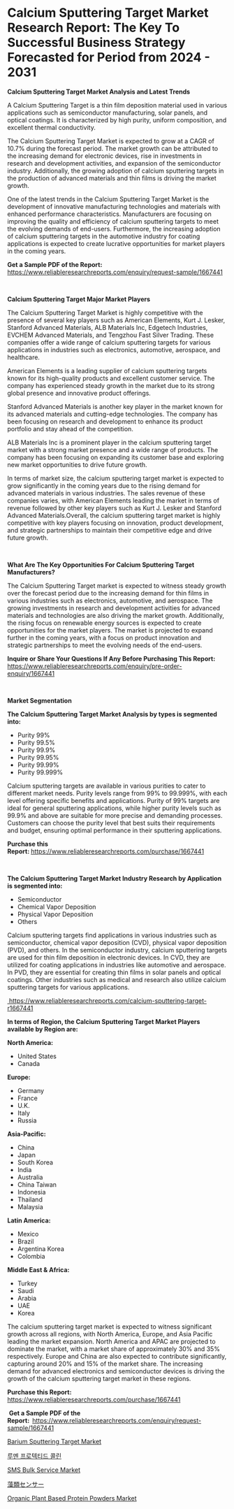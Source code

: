 <p><h1>Calcium Sputtering Target Market Research Report: The Key To Successful Business Strategy Forecasted for Period from 2024 - 2031</h1></p><p><strong>Calcium Sputtering Target Market Analysis and Latest Trends</strong></p>
<p><p>A Calcium Sputtering Target is a thin film deposition material used in various applications such as semiconductor manufacturing, solar panels, and optical coatings. It is characterized by high purity, uniform composition, and excellent thermal conductivity.</p><p>The Calcium Sputtering Target Market is expected to grow at a CAGR of 10.7% during the forecast period. The market growth can be attributed to the increasing demand for electronic devices, rise in investments in research and development activities, and expansion of the semiconductor industry. Additionally, the growing adoption of calcium sputtering targets in the production of advanced materials and thin films is driving the market growth.</p><p>One of the latest trends in the Calcium Sputtering Target Market is the development of innovative manufacturing technologies and materials with enhanced performance characteristics. Manufacturers are focusing on improving the quality and efficiency of calcium sputtering targets to meet the evolving demands of end-users. Furthermore, the increasing adoption of calcium sputtering targets in the automotive industry for coating applications is expected to create lucrative opportunities for market players in the coming years.</p></p>
<p><strong>Get a Sample PDF of the Report:&nbsp;</strong> <a href="https://www.reliableresearchreports.com/enquiry/request-sample/1667441">https://www.reliableresearchreports.com/enquiry/request-sample/1667441</a></p>
<p>&nbsp;</p>
<p><strong>Calcium Sputtering Target Major Market Players</strong></p>
<p><p>The Calcium Sputtering Target Market is highly competitive with the presence of several key players such as American Elements, Kurt J. Lesker, Stanford Advanced Materials, ALB Materials Inc, Edgetech Industries, EVCHEM Advanced Materials, and Tengzhou Fast Silver Trading. These companies offer a wide range of calcium sputtering targets for various applications in industries such as electronics, automotive, aerospace, and healthcare.</p><p>American Elements is a leading supplier of calcium sputtering targets known for its high-quality products and excellent customer service. The company has experienced steady growth in the market due to its strong global presence and innovative product offerings.</p><p>Stanford Advanced Materials is another key player in the market known for its advanced materials and cutting-edge technologies. The company has been focusing on research and development to enhance its product portfolio and stay ahead of the competition.</p><p>ALB Materials Inc is a prominent player in the calcium sputtering target market with a strong market presence and a wide range of products. The company has been focusing on expanding its customer base and exploring new market opportunities to drive future growth.</p><p>In terms of market size, the calcium sputtering target market is expected to grow significantly in the coming years due to the rising demand for advanced materials in various industries. The sales revenue of these companies varies, with American Elements leading the market in terms of revenue followed by other key players such as Kurt J. Lesker and Stanford Advanced Materials.Overall, the calcium sputtering target market is highly competitive with key players focusing on innovation, product development, and strategic partnerships to maintain their competitive edge and drive future growth.</p></p>
<p>&nbsp;</p>
<p><strong>What Are The Key Opportunities For Calcium Sputtering Target Manufacturers?</strong></p>
<p><p>The Calcium Sputtering Target market is expected to witness steady growth over the forecast period due to the increasing demand for thin films in various industries such as electronics, automotive, and aerospace. The growing investments in research and development activities for advanced materials and technologies are also driving the market growth. Additionally, the rising focus on renewable energy sources is expected to create opportunities for the market players. The market is projected to expand further in the coming years, with a focus on product innovation and strategic partnerships to meet the evolving needs of the end-users.</p></p>
<p><strong>Inquire or Share Your Questions If Any Before Purchasing This Report:</strong> <a href="https://www.reliableresearchreports.com/enquiry/pre-order-enquiry/1667441">https://www.reliableresearchreports.com/enquiry/pre-order-enquiry/1667441</a></p>
<p>&nbsp;</p>
<p><strong>Market Segmentation</strong></p>
<p><strong>The Calcium Sputtering Target Market Analysis by types is segmented into:</strong></p>
<p><ul><li>Purity 99%</li><li>Purity 99.5%</li><li>Purity 99.9%</li><li>Purity 99.95%</li><li>Purity 99.99%</li><li>Purity 99.999%</li></ul></p>
<p><p>Calcium sputtering targets are available in various purities to cater to different market needs. Purity levels range from 99% to 99.999%, with each level offering specific benefits and applications. Purity of 99% targets are ideal for general sputtering applications, while higher purity levels such as 99.9% and above are suitable for more precise and demanding processes. Customers can choose the purity level that best suits their requirements and budget, ensuring optimal performance in their sputtering applications.</p></p>
<p><strong>Purchase this Report:&nbsp;</strong><a href="https://www.reliableresearchreports.com/purchase/1667441">https://www.reliableresearchreports.com/purchase/1667441</a></p>
<p>&nbsp;</p>
<p><strong>The Calcium Sputtering Target Market Industry Research by Application is segmented into:</strong></p>
<p><ul><li>Semiconductor</li><li>Chemical Vapor Deposition</li><li>Physical Vapor Deposition</li><li>Others</li></ul></p>
<p><p>Calcium sputtering targets find applications in various industries such as semiconductor, chemical vapor deposition (CVD), physical vapor deposition (PVD), and others. In the semiconductor industry, calcium sputtering targets are used for thin film deposition in electronic devices. In CVD, they are utilized for coating applications in industries like automotive and aerospace. In PVD, they are essential for creating thin films in solar panels and optical coatings. Other industries such as medical and research also utilize calcium sputtering targets for various applications.</p></p>
<p><a href="https://www.reliableresearchreports.com/calcium-sputtering-target-r1667441">&nbsp;https://www.reliableresearchreports.com/calcium-sputtering-target-r1667441</a></p>
<p><strong>In terms of Region, the Calcium Sputtering Target Market Players available by Region are:</strong></p>
<p>
    <p> <strong> North America: </strong>
        <ul>
            <li>United States</li>
            <li>Canada</li>
        </ul>
        </p> 
    <p> <strong> Europe: </strong>
        <ul>
            <li>Germany</li>
            <li>France</li>
            <li>U.K.</li>
            <li>Italy</li>
            <li>Russia</li>
        </ul>
        </p> 
    <p> <strong> Asia-Pacific: </strong>
        <ul>
            <li>China</li>
            <li>Japan</li>
            <li>South Korea</li>
            <li>India</li>
            <li>Australia</li>
            <li>China Taiwan</li>
            <li>Indonesia</li>
            <li>Thailand</li>
            <li>Malaysia</li>
        </ul>
        </p> 
    <p> <strong> Latin America: </strong>
        <ul>
            <li>Mexico</li>
            <li>Brazil</li>
            <li>Argentina Korea</li>
            <li>Colombia</li>
        </ul>
        </p> 
    <p> <strong> Middle East & Africa: </strong>
        <ul>
            <li>Turkey</li>
            <li>Saudi</li>
            <li>Arabia</li>
            <li>UAE</li>
            <li>Korea</li>
        </ul>
    </p>
    </p>
<p><p>The calcium sputtering target market is expected to witness significant growth across all regions, with North America, Europe, and Asia Pacific leading the market expansion. North America and APAC are projected to dominate the market, with a market share of approximately 30% and 35% respectively. Europe and China are also expected to contribute significantly, capturing around 20% and 15% of the market share. The increasing demand for advanced electronics and semiconductor devices is driving the growth of the calcium sputtering target market in these regions.</p></p>
<p><strong>Purchase this Report: </strong><a href="https://www.reliableresearchreports.com/purchase/1667441">https://www.reliableresearchreports.com/purchase/1667441</a></p>
<p>&nbsp;<strong>Get a Sample PDF of the Report:&nbsp;&nbsp;</strong><a href="https://www.reliableresearchreports.com/enquiry/request-sample/1667441">https://www.reliableresearchreports.com/enquiry/request-sample/1667441</a></p>
<p><strong></strong></p>
<p><p><a href="https://github.com/jodemen/Market-Research-Report-List-2/blob/main/barium-sputtering-target-market.md">Barium Sputtering Target Market</a></p><p><a href="https://github.com/wallacBahrtyinger567686/Market-Research-Report-List-1/blob/main/558320155319.md">루멘 프로텍티드 콜린</a></p><p><a href="https://www.linkedin.com/pulse/sms-bulk-service-market-size-trends-complete-industry-overview-txsve">SMS Bulk Service Market</a></p><p><a href="https://github.com/FrancoWeber2023/Market-Research-Report-List-1/blob/main/617610057068.md">藻類センサー</a></p><p><a href="https://www.linkedin.com/pulse/organic-plant-based-protein-powders-market-trends-analysis-equcc">Organic Plant Based Protein Powders Market</a></p></p>